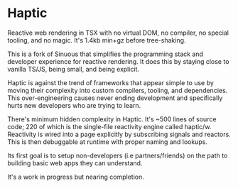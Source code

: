 # Haptic

Reactive web rendering in TSX with no virtual DOM, no compiler, no special
tooling, and no magic. It's 1.4kb min+gz before tree-shaking.

This is a fork of Sinuous that simplifies the programming stack and developer
experience for reactive rendering. It does this by staying close to vanilla
TS/JS, being small, and being explicit.

Haptic is against the trend of frameworks that appear simple to use by moving
their complexity into custom compilers, tooling, and dependencies. This
over-engineering causes never ending development and specifically hurts new
developers who are trying to learn.

There's minimum hidden complexity in Haptic. It's ~500 lines of source code; 220
of which is the single-file reactivity engine called haptic/w. Reactivity is
wired into a page explicitly by subscribing signals and reactors. This is then
debuggable at runtime with proper naming and lookups.

Its first goal is to setup non-developers (i.e partners/friends) on the path to
building basic web apps they can understand.

It's a work in progress but nearing completion.

